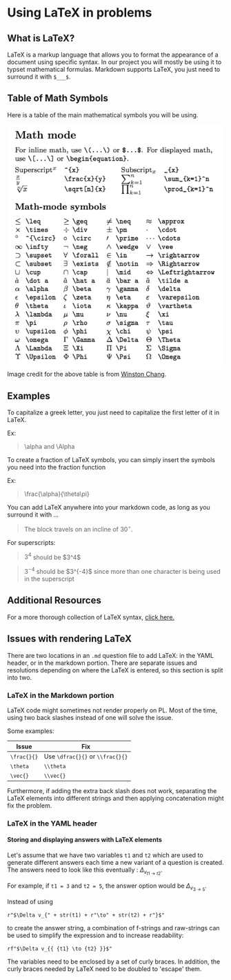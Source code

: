 # Using LaTeX in problems

## What is LaTeX?

LaTeX is a markup language that allows you to format the appearance of a document using specific syntax.
In our project you will mostly be using it to typset mathematical formulas. Markdown supports LaTeX, you just need to surround it with `$___$`.

## Table of Math Symbols

Here is a table of the main mathematical symbols you will be using.

![LaTeX Math Symbols: Common mathematical symbols in LaTeX.](guides_images/latex_math.png)
Image credit for the above table is from [Winston Chang](https://github.com/wch/latexsheet/blob/ef6d3f438c0e2e5499ffbe79a4be21960c9b3b07/latexsheet.pdf).

## Examples

To capitalize a greek letter, you just need to capitalize the first letter of it in LaTeX.

Ex:

> \alpha and \Alpha

To create a fraction of LaTeX symbols, you can simply insert the symbols you need into the fraction function

Ex:

> \frac{\alpha}{\theta\pi}

You can add LaTeX anywhere into your markdown code, as long as you surround it with $...$

> The block travels on an incline of 30$^{\circ}$.

For superscripts:

> $3^4$ should be \$3^4\$

> $3^{-4}$ should be \$3^{-4}\$ since more than one character is being used in the superscript

## Additional Resources

For a more thorough collection of LaTeX syntax, [click here.](https://github.com/wch/latexsheet/blob/ef6d3f438c0e2e5499ffbe79a4be21960c9b3b07/latexsheet.pdf)

## Issues with rendering LaTeX

There are two locations in an `.md` question file to add LaTeX: in the YAML header, or in the markdown portion.
There are separate issues and resolutions depending on where the LaTeX is entered, so this section is split into two.

### LaTeX in the Markdown portion

LaTeX code might sometimes not render properly on PL.
Most of the time, using two back slashes instead of one will solve the issue.

Some examples:

| Issue | Fix |
| -- | -- |
| `\frac{}{}` | Use `\dfrac{}{}` or `\\frac{}{}`|
| `\theta` | `\\theta` |
| `\vec{}` | `\\vec{}` |

Furthermore, if adding the extra back slash does not work, separating the LaTeX elements into different strings and then applying concatenation might fix the problem.

### LaTeX in the YAML header

#### Storing and displaying answers with LaTeX elements

Let's assume that we have two variables `t1` and `t2`  which are used to generate different answers each time a new variant of a question is created.
The answers need to look like this eventually : $\Delta_{v_{ t1 \to t2}}$.

For example, if `t1 = 3` and `t2 = 5`, the answer option would be $\Delta_{v_{ 3 \to 5}}$.

Instead of using

```
r"$\Delta v_{" + str(t1) + r"\to" + str(t2) + r"}$"
```

to create the answer string, a combination of f-strings and raw-strings can be used to simplify the expression and to increase readability:

```
rf"$\Delta v_{{ {t1} \to {t2} }}$"
```

The variables need to be enclosed by a set of curly braces. 
In addition, the curly braces needed by LaTeX need to be doubled to 'escape' them.
